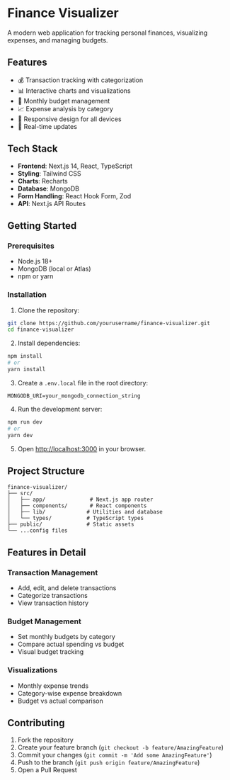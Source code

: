 # Finance Visualizer

A modern web application for tracking personal finances, visualizing expenses, and managing budgets.

## Features

- 💰 Transaction tracking with categorization
- 📊 Interactive charts and visualizations
- 💼 Monthly budget management
- 📈 Expense analysis by category
- 📱 Responsive design for all devices
- 🔄 Real-time updates

## Tech Stack

- **Frontend**: Next.js 14, React, TypeScript
- **Styling**: Tailwind CSS
- **Charts**: Recharts
- **Database**: MongoDB
- **Form Handling**: React Hook Form, Zod
- **API**: Next.js API Routes

## Getting Started

### Prerequisites

- Node.js 18+ 
- MongoDB (local or Atlas)
- npm or yarn

### Installation

1. Clone the repository:
```bash
git clone https://github.com/yourusername/finance-visualizer.git
cd finance-visualizer
```

2. Install dependencies:
```bash
npm install
# or
yarn install
```

3. Create a `.env.local` file in the root directory:
```env
MONGODB_URI=your_mongodb_connection_string
```

4. Run the development server:
```bash
npm run dev
# or
yarn dev
```

5. Open [http://localhost:3000](http://localhost:3000) in your browser.

## Project Structure

```
finance-visualizer/
├── src/
│   ├── app/              # Next.js app router
│   ├── components/       # React components
│   ├── lib/             # Utilities and database
│   └── types/           # TypeScript types
├── public/              # Static assets
└── ...config files
```

## Features in Detail

### Transaction Management
- Add, edit, and delete transactions
- Categorize transactions
- View transaction history

### Budget Management
- Set monthly budgets by category
- Compare actual spending vs budget
- Visual budget tracking

### Visualizations
- Monthly expense trends
- Category-wise expense breakdown
- Budget vs actual comparison

## Contributing

1. Fork the repository
2. Create your feature branch (`git checkout -b feature/AmazingFeature`)
3. Commit your changes (`git commit -m 'Add some AmazingFeature'`)
4. Push to the branch (`git push origin feature/AmazingFeature`)
5. Open a Pull Request

